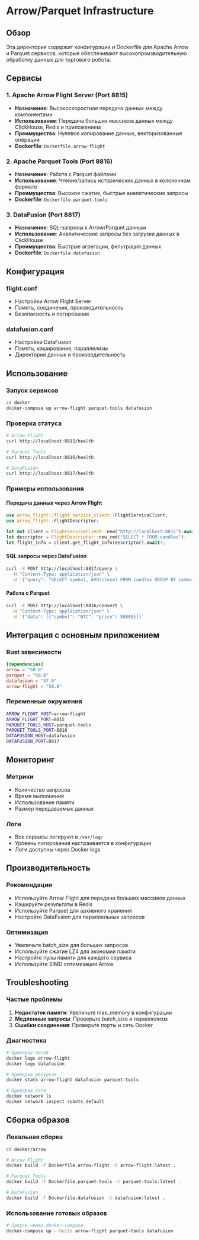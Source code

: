# Arrow/Parquet Infrastructure

## Обзор

Эта директория содержит конфигурации и Dockerfile для Apache Arrow и Parquet сервисов, которые обеспечивают высокопроизводительную обработку данных для торгового робота.

## Сервисы

### 1. Apache Arrow Flight Server (Port 8815)
- **Назначение**: Высокоскоростная передача данных между компонентами
- **Использование**: Передача больших массивов данных между ClickHouse, Redis и приложением
- **Преимущества**: Нулевое копирование данных, векторизованные операции
- **Dockerfile**: `Dockerfile.arrow-flight`

### 2. Apache Parquet Tools (Port 8816)
- **Назначение**: Работа с Parquet файлами
- **Использование**: Чтение/запись исторических данных в колоночном формате
- **Преимущества**: Высокое сжатие, быстрые аналитические запросы
- **Dockerfile**: `Dockerfile.parquet-tools`

### 3. DataFusion (Port 8817)
- **Назначение**: SQL-запросы к Arrow/Parquet данным
- **Использование**: Аналитические запросы без загрузки данных в ClickHouse
- **Преимущества**: Быстрые агрегации, фильтрация данных
- **Dockerfile**: `Dockerfile.datafusion`

## Конфигурация

### flight.conf
- Настройки Arrow Flight Server
- Память, соединения, производительность
- Безопасность и логирование

### datafusion.conf
- Настройки DataFusion
- Память, кэширование, параллелизм
- Директории данных и производительность

## Использование

### Запуск сервисов
```bash
cd docker
docker-compose up arrow-flight parquet-tools datafusion
```

### Проверка статуса
```bash
# Arrow Flight
curl http://localhost:8815/health

# Parquet Tools
curl http://localhost:8816/health

# DataFusion
curl http://localhost:8817/health
```

### Примеры использования

#### Передача данных через Arrow Flight
```rust
use arrow_flight::flight_service_client::FlightServiceClient;
use arrow_flight::FlightDescriptor;

let mut client = FlightServiceClient::new("http://localhost:8815").await?;
let descriptor = FlightDescriptor::new_cmd("SELECT * FROM candles");
let flight_info = client.get_flight_info(descriptor).await?;
```

#### SQL запросы через DataFusion
```bash
curl -X POST http://localhost:8817/query \
  -H "Content-Type: application/json" \
  -d '{"query": "SELECT symbol, AVG(close) FROM candles GROUP BY symbol"}'
```

#### Работа с Parquet
```bash
curl -X POST http://localhost:8816/convert \
  -H "Content-Type: application/json" \
  -d '{"data": [{"symbol": "BTC", "price": 50000}]}'
```

## Интеграция с основным приложением

### Rust зависимости
```toml
[dependencies]
arrow = "50.0"
parquet = "50.0"
datafusion = "37.0"
arrow-flight = "50.0"
```

### Переменные окружения
```bash
ARROW_FLIGHT_HOST=arrow-flight
ARROW_FLIGHT_PORT=8815
PARQUET_TOOLS_HOST=parquet-tools
PARQUET_TOOLS_PORT=8816
DATAFUSION_HOST=datafusion
DATAFUSION_PORT=8817
```

## Мониторинг

### Метрики
- Количество запросов
- Время выполнения
- Использование памяти
- Размер передаваемых данных

### Логи
- Все сервисы логируют в `/var/log/`
- Уровень логирования настраивается в конфигурации
- Логи доступны через Docker logs

## Производительность

### Рекомендации
- Используйте Arrow Flight для передачи больших массивов данных
- Кэшируйте результаты в Redis
- Используйте Parquet для архивного хранения
- Настройте DataFusion для параллельных запросов

### Оптимизация
- Увеличьте batch_size для больших запросов
- Используйте сжатие LZ4 для экономии памяти
- Настройте пулы памяти для каждого сервиса
- Используйте SIMD оптимизации Arrow

## Troubleshooting

### Частые проблемы
1. **Недостаток памяти**: Увеличьте max_memory в конфигурации
2. **Медленные запросы**: Проверьте batch_size и параллелизм
3. **Ошибки соединения**: Проверьте порты и сеть Docker

### Диагностика
```bash
# Проверка логов
docker logs arrow-flight
docker logs datafusion

# Проверка ресурсов
docker stats arrow-flight datafusion parquet-tools

# Проверка сети
docker network ls
docker network inspect robots_default
```

## Сборка образов

### Локальная сборка
```bash
cd docker/arrow

# Arrow Flight
docker build -f Dockerfile.arrow-flight -t arrow-flight:latest .

# Parquet Tools
docker build -f Dockerfile.parquet-tools -t parquet-tools:latest .

# DataFusion
docker build -f Dockerfile.datafusion -t datafusion:latest .
```

### Использование готовых образов
```bash
# Запуск через docker-compose
docker-compose up --build arrow-flight parquet-tools datafusion
```
